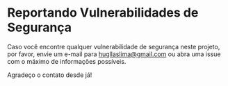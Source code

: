 # Reportando Vulnerabilidades de Segurança

Caso você encontre qualquer vulnerabilidade de segurança neste projeto, por favor, envie um e-mail para hugllaslima@gmail.com ou abra uma issue com o máximo de informações possíveis.

Agradeço o contato desde já!
